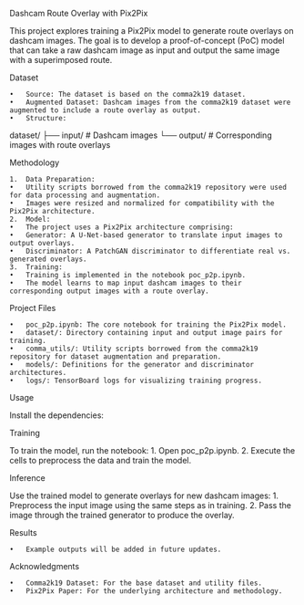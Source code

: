 Dashcam Route Overlay with Pix2Pix

This project explores training a Pix2Pix model to generate route overlays on dashcam images. The goal is to develop a proof-of-concept (PoC) model that can take a raw dashcam image as input and output the same image with a superimposed route.

Dataset

	•	Source: The dataset is based on the comma2k19 dataset.
	•	Augmented Dataset: Dashcam images from the comma2k19 dataset were augmented to include a route overlay as output.
	•	Structure:

dataset/
├── input/   # Dashcam images
└── output/  # Corresponding images with route overlays

Methodology

	1.	Data Preparation:
	•	Utility scripts borrowed from the comma2k19 repository were used for data processing and augmentation.
	•	Images were resized and normalized for compatibility with the Pix2Pix architecture.
	2.	Model:
	•	The project uses a Pix2Pix architecture comprising:
	•	Generator: A U-Net-based generator to translate input images to output overlays.
	•	Discriminator: A PatchGAN discriminator to differentiate real vs. generated overlays.
	3.	Training:
	•	Training is implemented in the notebook poc_p2p.ipynb.
	•	The model learns to map input dashcam images to their corresponding output images with a route overlay.

Project Files

	•	poc_p2p.ipynb: The core notebook for training the Pix2Pix model.
	•	dataset/: Directory containing input and output image pairs for training.
	•	comma_utils/: Utility scripts borrowed from the comma2k19 repository for dataset augmentation and preparation.
	•	models/: Definitions for the generator and discriminator architectures.
	•	logs/: TensorBoard logs for visualizing training progress.

Usage



Install the dependencies:


Training

To train the model, run the notebook:
	1.	Open poc_p2p.ipynb.
	2.	Execute the cells to preprocess the data and train the model.

Inference

Use the trained model to generate overlays for new dashcam images:
	1.	Preprocess the input image using the same steps as in training.
	2.	Pass the image through the trained generator to produce the overlay.

Results

	•	Example outputs will be added in future updates.

Acknowledgments

	•	Comma2k19 Dataset: For the base dataset and utility files.
	•	Pix2Pix Paper: For the underlying architecture and methodology.

